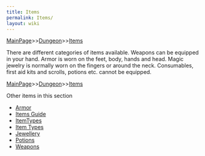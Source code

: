 ```yaml
---
title: Items
permalink: Items/
layout: wiki
---
```


[MainPage](/keeperrl_wiki/ "wikilink")>>[Dungeon](/keeperrl_wiki/Dungeon "wikilink")>>[Items](/keeperrl_wiki/Items_Guide "wikilink")

There are different categories of items available. Weapons can be
equipped in your hand. Armor is worn on the feet, body, hands and head.
Magic jewelry is normally worn on the fingers or around the neck.
Consumables, first aid kits and scrolls, potions etc. cannot be equipped.

[MainPage](/keeperrl_wiki/ "wikilink")>>[Dungeon](/keeperrl_wiki/Dungeon "wikilink")>>[Items](/keeperrl_wiki/Items_Guide "wikilink")

Other items in this section
-    [Armor](/keeperrl_wiki/Armor "wikilink")
-    [Items Guide](/keeperrl_wiki/Items_Guide "wikilink")
-    [ItemTypes](/keeperrl_wiki/ItemTypes "wikilink")
-    [Item Types](/keeperrl_wiki/Item_Types "wikilink")
-    [Jewellery](/keeperrl_wiki/Jewellery "wikilink")
-    [Potions](/keeperrl_wiki/Potions "wikilink")
-    [Weapons](/keeperrl_wiki/Weapons "wikilink")
